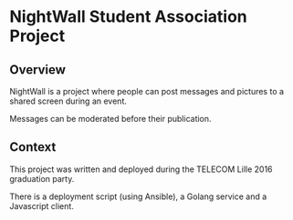 # NightWall Student Association Project

## Overview

NightWall is a project where people can post messages and pictures to a shared screen during an event.

Messages can be moderated before their publication. 

## Context

This project was written and deployed during the TELECOM Lille 2016 graduation party.

There is a deployment script (using Ansible), a Golang service and a Javascript client.

